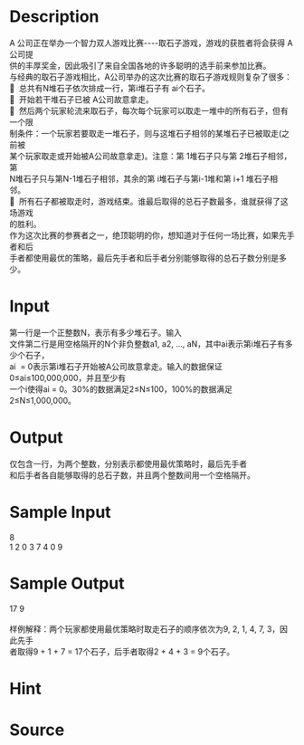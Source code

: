 
# Description

<div class="content"><p>A 公司正在举办一个智力双人游戏比赛----取石子游戏，游戏的获胜者将会获得 A 公司提<br/>
供的丰厚奖金，因此吸引了来自全国各地的许多聪明的选手前来参加比赛。 <br/>
与经典的取石子游戏相比，A公司举办的这次比赛的取石子游戏规则复杂了很多： <br/>
  总共有N堆石子依次排成一行，第i堆石子有 ai个石子。 <br/>
  开始若干堆石子已被 A公司故意拿走。 <br/>
  然后两个玩家轮流来取石子，每次每个玩家可以取走一堆中的所有石子，但有一个限<br/>
制条件：一个玩家若要取走一堆石子，则与这堆石子相邻的某堆石子已被取走(之前被<br/>
某个玩家取走或开始被A公司故意拿走)。注意：第 1堆石子只与第 2堆石子相邻，第<br/>
N堆石子只与第N-1堆石子相邻，其余的第 i堆石子与第i-1堆和第 i+1 堆石子相邻。  <br/>
  所有石子都被取走时，游戏结束。谁最后取得的总石子数最多，谁就获得了这场游戏<br/>
的胜利。 <br/>
作为这次比赛的参赛者之一，绝顶聪明的你，想知道对于任何一场比赛，如果先手者和后<br/>
手者都使用最优的策略，最后先手者和后手者分别能够取得的总石子数分别是多少。</p></div>

# Input

<div class="content"><p>第一行是一个正整数N，表示有多少堆石子。输入<br/>
文件第二行是用空格隔开的N个非负整数a1, a2, …, aN，其中ai表示第i堆石子有多少个石子，<br/>
ai  = 0表示第i堆石子开始被A公司故意拿走。输入的数据保证0≤ai≤100,000,000，并且至少有<br/>
一个i使得ai = 0。30%的数据满足2≤N≤100，100%的数据满足2≤N≤1,000,000。</p></div>

# Output

<div class="content"><p>仅包含一行，为两个整数，分别表示都使用最优策略时，最后先手者<br/>
和后手者各自能够取得的总石子数，并且两个整数间用一个空格隔开。</p></div>

# Sample Input

<div class="content"><span class="sampledata">8                 <br/>
1 2 0 3 7 4 0 9 </span></div>

# Sample Output

<div class="content"><span class="sampledata"> 17 9<br/>
<br/>
样例解释：两个玩家都使用最优策略时取走石子的顺序依次为9, 2, 1, 4, 7, 3，因此先手<br/>
者取得9 + 1 + 7 = 17个石子，后手者取得2 + 4 + 3 = 9个石子。 </span></div>

# Hint

<div class="content"><p></p></div>

# Source

<div class="content"><p><a href="problemset.php?search="></a></p></div>

